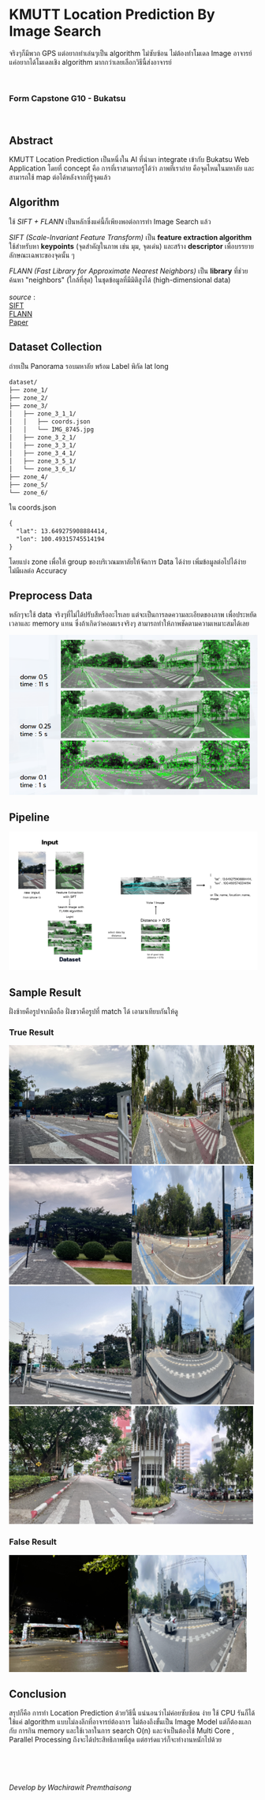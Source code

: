 # KMUTT Location Prediction By Image Search
จริงๆก็มีพวก GPS แต่อยากทำเล่นๆเป็น algorithm ไม่ซับซ้อน ไม่ต้องทำโมเดล Image อาจารย์แค่อยากได้โมเดลเชิง algorithm มากกว่าเลยเลือกวิธีนี้ส่งอาจารย์

<br>

### Form Capstone G10 - Bukatsu

<br>

## Abstract

   KMUTT Location Prediction  เป็นหนึ่งใน AI ที่นำมา integrate เข้ากับ Bukatsu Web Application
	โดยที่ concept คือ การที่เราสามารถรู้ได้ว่า ภาพที่เราถ่าย คือจุดไหนในมหาลัย และสามารถใช้ map ต่อได้หลังจากที่รู้จุดแล้ว

## Algorithm 
ใช้ *SIFT + FLANN* เป็นหลักซึ่งแค่นี้ก็เพียงพอต่อการทำ Image Search แล้ว <br>

*SIFT (Scale-Invariant Feature Transform)* เป็น **feature extraction algorithm** ใช้สำหรับหา **keypoints** (จุดสำคัญในภาพ เช่น มุม, จุดเด่น) และสร้าง **descriptor** เพื่อบรรยายลักษณะเฉพาะของจุดนั้น ๆ <br>

*FLANN (Fast Library for Approximate Nearest Neighbors)*  เป็น **library** ที่ช่วยค้นหา "neighbors" (ใกล้ที่สุด) ในชุดข้อมูลที่มีมิติสูงได้ (high-dimensional data) <br> <br>
*source* : <br>
[SIFT](https://docs.opencv.org/4.x/da/df5/tutorial_py_sift_intro.html)  <br>
[FLANN](https://docs.opencv.org/3.4/d5/d6f/tutorial_feature_flann_matcher.html) <br>
[Paper](https://arxiv.org/html/2407.14910v1)

## Dataset Collection

ถ่ายเป็น Panorama รอบมหาลัย พร้อม Label พิกัด lat long <br>
```
dataset/
├── zone_1/
├── zone_2/
├── zone_3/
│   ├── zone_3_1_1/
│   │   ├── coords.json
│   │   └── IMG_8745.jpg
│   ├── zone_3_2_1/
│   ├── zone_3_3_1/
│   ├── zone_3_4_1/
│   ├── zone_3_5_1/
│   └── zone_3_6_1/
├── zone_4/
├── zone_5/
└── zone_6/

```
ใน coords.json
```
{
  "lat": 13.649275908884414,
  "lon": 100.49315745514194
}

```
โดยแบ่ง zone เพื่อให้ group ของบริเวณมหาลัยให้จัดการ Data ได้ง่าย เพิ่มข้อมูลต่อไปได้ง่าย ไม่มีผลต่อ Accuracy 

## Preprocess Data

หลักๆจะใช้ data จริงๆที่ไม่ได้ปรับสีหรืออะไรเลย แต่จะเป็นการลดความละเอียดของภาพ เพื่อประหยัดเวลาและ memory แทน ซึ่งถ้าเกิดว่าคอมแรงจริงๆ สามารถทำให้ภาพชัดตามความเหมาะสมได้เลย

![Preprocess Image](https://github.com/wachawich/KMUTT-Location-Prediction/blob/main/image/preprocess_image.png)

## Pipeline

![Pipeline Image](https://github.com/wachawich/KMUTT-Location-Prediction/blob/main/image/pipeline_image.png)

## Sample Result

ฝั่งซ้ายคือรูปจากมือถือ ฝั่งขวาคือรูปที่ match ได้ เอามาเทียบกันให้ดู <br>

### True Result

![Result Image](https://github.com/wachawich/KMUTT-Location-Prediction/blob/main/image/result_1.png)
![Result Image](https://github.com/wachawich/KMUTT-Location-Prediction/blob/main/image/result_2.png)
![Result Image](https://github.com/wachawich/KMUTT-Location-Prediction/blob/main/image/result_3.png)
![Result Image](https://github.com/wachawich/KMUTT-Location-Prediction/blob/main/image/result_4.png)

### False Result

![Result Image](https://github.com/wachawich/KMUTT-Location-Prediction/blob/main/image/result_5.png)

## Conclusion
สรุปก็คือ การทำ Location Prediction ด้วยวิธีนี้ แน่นอนว่าไม่ค่อยซับซ้อน ง่าย ใช้ CPU รันก็ได้ ใช้แค่ algorithm แบบไม่ลงลึกที่อาจารย์ต้องการ ไม่ต้องถึงขั้นเป็น Image Model แต่ก็ต้องแลกกับ การกิน memory และใช้เวลาในการ search O(n) และจำเป็นต้องใช้ Multi Core , Parallel Processing ถึงจะได้ประสิทธิภาพที่สุด แต่ฮาร์ดแวร์ก็จะทำงานหนักไปด้วย

<br>
<br>
<br>

*Develop by Wachirawit Premthaisong*
